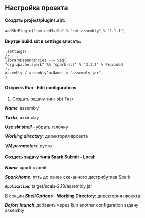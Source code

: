 ## Настройка проекта

#### Создать project/plugins.sbt:

`addSbtPlugin("com.eed3si9n" % "sbt-assembly" % "2.1.1")`



#### Внутри build.sbt в settings вписать:


```
.settings(
// ...
libraryDependencies ++= Seq(
"org.apache.spark" %% "spark-sql" % "3.3.2" % Provided
),
assembly / assemblyJarName := "assembly.jar",
)
```



#### Открыть Run - Edit configurations
1. Создать задачу типа sbt Task

**_Name_**: assembly

**_Tasks_**: assembly

**_Use sbt shell_** - убрать галочку

**_Working directory_**: директория проекта

**_VM parameters_**: пусто


#### Создать задачу типа Spark Submit - Local:

**_Name_**: spark-submit

**_Spark home_**: путь до ранее скачанного дистрибутива Spark

**`Application`**: target/scala-2.13/assembly.jar

В секции **_Shell Options_** - **Working Directory**: директория проекта

**_Before launch_**: добавить через Run another configuration задачу assembly

